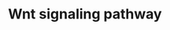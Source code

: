 ---
annotations:
- id: PW:0000008
  parent: signaling pathway
  type: Pathway Ontology
  value: Wnt signaling pathway
authors:
- MaintBot
- Thomas
- Mkutmon
- Eweitz
- Egonw
description: 'Wnt family of proteins are a large family of cysteine-rich secreted
  glycoproteins that regulate cell-cell interactions. They bind to members of the
  Frizzled family of 7 transmembrane receptors. Binding of Wnt to its receptors leads
  to activation of at least 3 distinct pathways: i) the canonical beta catenin pathway,
  ii) the planar cell polarity pathway, and, iii) the calcium pathway. In the canonical
  beta catenin pathway, binding of Wnt to its receptors leads to stabilization of
  beta catenin in the cytosol followed by its translocation into the nucleus where
  it activates the transcription factor Tcf/Lef leading to upregulation of target
  genes. The non canonical planar cell polarity pathway involves activation of Dishevelled,
  small G proteins (Rho/Rac) and JNK. The non canonical calcium pathway involves activation
  of calcium sensitive kinases, PKC and CAMKII by Dishevelled. The Wnt signaling pathway
  is similar to the Hedgehog pathway in many respects. Abnormalities in the Wnt signaling
  pathway are associated with a large variety of human malignancies including tumors
  of breast, colon, pancreas, liver and bone.  Source: [http://www.netpath.org/pathways?path_id=NetPath_8
  NethPath]  ''''''Additional comments:'''''' This cancer signaling pathway is available
  at Cancer Cell Map (http://cancer.cellmap.org) and NetPath (http://www.netpath.org)
  and is part of a collaborative project between the Computational Biology Center
  at Memorial Sloan-Kettering Cancer Center (http://cbio.mskcc.org), PandeyLab at
  Johns Hopkins University (http://pandeylab.igm.jhmi.edu) and Institute of Bioinformatics
  (http://www.ibioinformatics.org). If you use this pathway, please cite the Cancer
  Cell Map and NetPath websites until the pathway is published.'
last-edited: 2021-12-17
organisms:
- Gallus gallus
redirect_from:
- /index.php/Pathway:WP754
- /instance/WP754
revision: null
schema-jsonld:
- '@context': https://schema.org/
  '@id': https://wikipathways.github.io/pathways/WP754.html
  '@type': Dataset
  creator:
    '@type': Organization
    name: WikiPathways
  description: 'Wnt family of proteins are a large family of cysteine-rich secreted
    glycoproteins that regulate cell-cell interactions. They bind to members of the
    Frizzled family of 7 transmembrane receptors. Binding of Wnt to its receptors
    leads to activation of at least 3 distinct pathways: i) the canonical beta catenin
    pathway, ii) the planar cell polarity pathway, and, iii) the calcium pathway.
    In the canonical beta catenin pathway, binding of Wnt to its receptors leads to
    stabilization of beta catenin in the cytosol followed by its translocation into
    the nucleus where it activates the transcription factor Tcf/Lef leading to upregulation
    of target genes. The non canonical planar cell polarity pathway involves activation
    of Dishevelled, small G proteins (Rho/Rac) and JNK. The non canonical calcium
    pathway involves activation of calcium sensitive kinases, PKC and CAMKII by Dishevelled.
    The Wnt signaling pathway is similar to the Hedgehog pathway in many respects.
    Abnormalities in the Wnt signaling pathway are associated with a large variety
    of human malignancies including tumors of breast, colon, pancreas, liver and bone.  Source:
    [http://www.netpath.org/pathways?path_id=NetPath_8 NethPath]  ''''''Additional
    comments:'''''' This cancer signaling pathway is available at Cancer Cell Map
    (http://cancer.cellmap.org) and NetPath (http://www.netpath.org) and is part of
    a collaborative project between the Computational Biology Center at Memorial Sloan-Kettering
    Cancer Center (http://cbio.mskcc.org), PandeyLab at Johns Hopkins University (http://pandeylab.igm.jhmi.edu)
    and Institute of Bioinformatics (http://www.ibioinformatics.org). If you use this
    pathway, please cite the Cancer Cell Map and NetPath websites until the pathway
    is published.'
  keywords:
  - AKT1
  - ANKRD6
  - APC
  - ARRB1
  - ARRB2
  - AXIN1
  - AXIN2
  - BCL9
  - BRD7
  - BTRC
  - CAMK2A
  - CAMK2B
  - CAMK2D
  - CAMK2G
  - CCND1
  - CDC2
  - CDC25C
  - CDH1
  - CRYBB2
  - CSNK1A1
  - CSNK1D
  - CSNK1E
  - CSNK2A1
  - CSNK2A2
  - CSNK2B
  - CTBP1
  - CTBP2
  - CTNNB1
  - CTNNBIP1
  - CUL1
  - CXXC4
  - DAAM1
  - DAB2
  - DKK1
  - DLG1
  - DLG2
  - DLG4
  - DVL2
  - DVL3
  - EP300
  - FHL2
  - FRAT1
  - FRAT2
  - FZD1
  - FZD2
  - FZD4
  - FZD5
  - FZD6
  - FZD7
  - FZD8
  - FZD9
  - GSK3B
  - HIPK2
  - JUN
  - JUP
  - LEF1
  - LRP1
  - LRP6
  - MAGI3
  - MAP1B
  - MAP3K7
  - MAPK1
  - MAPK3
  - MAPK8
  - MAPK8IP1
  - MAPK9
  - MARK2
  - MYB
  - NKD1
  - NLK
  - NR5A1
  - PAX2
  - PIAS4
  - PIN1
  - PPP2CA
  - PRKCB
  - PRKCG
  - RAC1
  - RAF1
  - RCJMB04_11b2
  - RCJMB04_17a7
  - RCJMB04_2d20
  - RCJMB04_5a10
  - RHOA
  - ROR2
  - RUNX2
  - RUVBL1
  - SALL1
  - SENP2
  - SFRP1
  - SFRP2
  - SKP1A
  - SMAD3
  - SMAD4
  - SOX1
  - SOX9
  - TAX1BP3
  - TBP
  - TCF3
  - TCF4
  - TFAP2A
  - UBL1
  - VANGL2
  - WNT1
  - WNT2
  - WNT3
  - WNT3A
  - WNT4
  - WNT5A
  - WNT7A
  license: CC0
  name: Wnt signaling pathway
seo: CreativeWork
title: Wnt signaling pathway
wpid: WP754
---